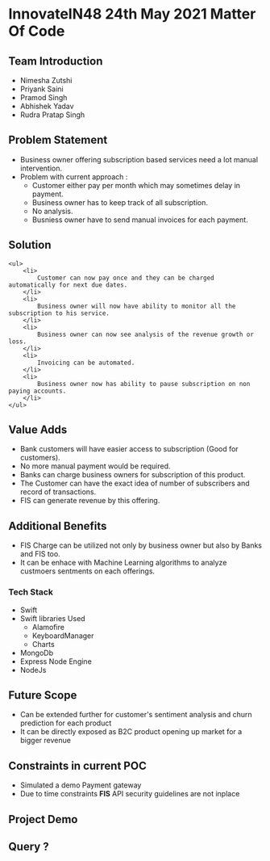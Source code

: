 <h1>InnovateIN48 24th May 2021  Matter Of Code</h1>
<h2>Team Introduction</h2>
<ul>
    <li>Nimesha Zutshi</li>
    <li>Priyank Saini</li>
    <li>Pramod Singh</li>
    <li>Abhishek Yadav</li>
    <li>Rudra Pratap Singh</li>
</ul>
<h2>Problem Statement</h2>
    <ul>
        <li>
            Business owner offering subscription based services need a lot manual intervention.
        </li>
        <li> Problem with current approach :
            <ul>
                <li>Customer either pay per month which may sometimes delay in payment.</li>
		    <li>Business owner has to keep track of all subscription.</li>
		    <li>No analysis. </li>
		    <li>Busniess owner have to send manual invoices for each payment. </li>
            </ul>
        </li>
    </ul>
        
         
            
<h2>Solution</h2>

    <ul>
        <li>
            Customer can now pay once and they can be charged automatically for next due dates.
        </li>
	    <li>
            Business owner will now have ability to monitor all the subscription to his service.
        </li>
	    <li>
            Business owner can now see analysis of the revenue growth or loss.
        </li>
	    <li>
            Invoicing can be automated.
        </li>
	    <li>
            Business owner now has ability to pause subscription on non paying accounts.
        </li>
    </ul>
<h2>Value Adds</h2>
<ul>
    <li>Bank customers will have easier access to subscription (Good for customers).</li>
    <li>No more manual payment would be required.</li>
<li>Banks can charge business owners for subscription of this product. </li>
    <li>The Customer can have the exact idea of number of subscribers and record of transactions.</li>
	<li>FIS can generate revenue by this offering. </li>
</ul>
<h2>Additional Benefits </h2>
<ul>
	<li>
		FIS Charge can be utilized not only by business owner but also by Banks and FIS too.
	</li>
	<li>
		It can be enhace with Machine Learning algorithms to analyze custmoers sentments on each offerings.
	</li>
</ul>
<h3>Tech Stack </h3>	
<ul>
    <li>Swift</li>
    <li>
        Swift libraries Used
        <ul>
            <li> Alamofire </li>
            <li> KeyboardManager </li>
            <li> Charts </li>
        </ul>
    </li>
    <li>
	MongoDb
    </li>
	<li>
		Express Node Engine
	</li>
	<li>
	 NodeJs
	</li>
</ul>


<h2>Future Scope</h2>
<ul>
    <li>
        Can be extended further for customer's sentiment analysis and churn prediction for each product
    </li>
    <li>
	    It can be directly exposed as B2C product opening up market for a bigger revenue
	</li>
</ul>

<h2>Constraints in current POC</h2>
<ul>
    <li>
        Simulated a demo Payment gateway
    </li>
        <li>
        Due to time constraints <b>FIS</b> API security guidelines are not inplace
    </li>
</ul>
<h2>Project Demo</h2>

<h2>Query ?</h2>
